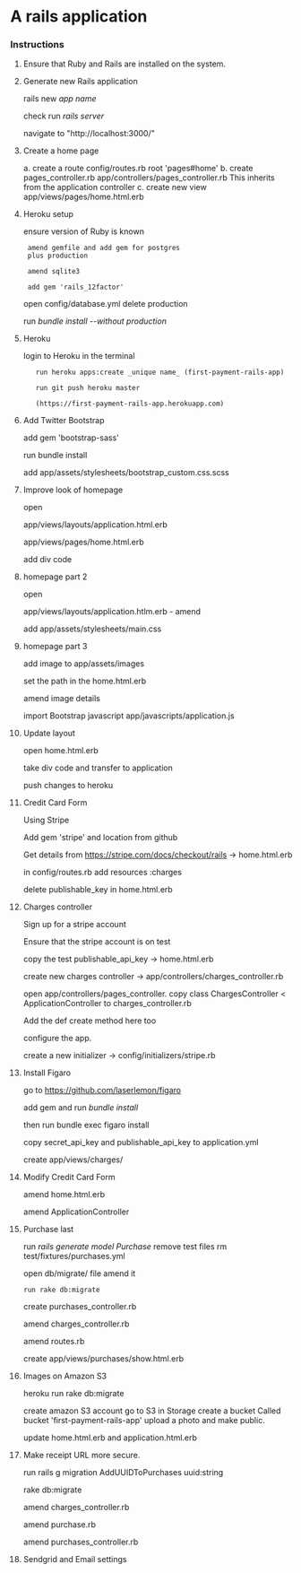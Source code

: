 # A rails application

### Instructions

  1. Ensure that Ruby and Rails are installed on the system.

  2. Generate new Rails application

      rails new _app name_

      check run _rails server_

      navigate to  "http://localhost:3000/"

  3. Create a home page

      a. create a route
        config/routes.rb
          root 'pages#home'
      b. create pages_controller.rb
          app/controllers/pages_controller.rb
            This inherits from the application controller
      c. create new view
          app/views/pages/home.html.erb

  4. Heroku setup

      ensure version of Ruby is known

          amend gemfile and add gem for postgres
          plus production

          amend sqlite3

          add gem 'rails_12factor'

      open config/database.yml
          delete production

      run _bundle install --without production_

  5. Heroku

        login to Heroku in the terminal

            run heroku apps:create _unique name_ (first-payment-rails-app)

            run git push heroku master

            (https://first-payment-rails-app.herokuapp.com)

  6. Add Twitter Bootstrap

        add gem 'bootstrap-sass'

        run bundle install

        add app/assets/stylesheets/bootstrap_custom.css.scss

  7. Improve look of homepage

        open

        app/views/layouts/application.html.erb

        app/views/pages/home.html.erb

        add div code

  8. homepage part 2

        open

        app/views/layouts/application.htlm.erb - amend

        add app/assets/stylesheets/main.css

  9. homepage part 3

        add image to app/assets/images

        set the path in the home.html.erb

        amend image details

        import Bootstrap javascript
        app/javascripts/application.js

  10. Update layout

        open home.html.erb

        take div code and transfer to application

        push changes to heroku

  11. Credit Card Form

        Using Stripe

        Add gem 'stripe' and location from github

        Get details from https://stripe.com/docs/checkout/rails -> home.html.erb

        in config/routes.rb add resources :charges

        delete publishable_key in home.html.erb

  12. Charges controller

        Sign up for a stripe account

        Ensure that the stripe account is on test

        copy the test publishable_api_key -> home.html.erb

        create new charges controller -> app/controllers/charges_controller.rb

        open app/controllers/pages_controller. copy class ChargesController < ApplicationController to charges_controller.rb

        Add the def create method here too

        configure the app.

        create a new initializer -> config/initializers/stripe.rb

  13. Install Figaro

        go to https://github.com/laserlemon/figaro

        add gem and run _bundle install_

        then run bundle exec figaro install

        copy secret_api_key and publishable_api_key to application.yml

        create app/views/charges/

  14. Modify Credit Card Form

        amend home.html.erb

        amend ApplicationController

  15. Purchase last

        run _rails generate model Purchase_
        remove test files
          rm test/fixtures/purchases.yml

        open db/migrate/ file
          amend it

          run rake db:migrate

        create purchases_controller.rb

        amend charges_controller.rb

        amend routes.rb

        create app/views/purchases/show.html.erb

  16. Images on Amazon S3

      heroku run rake db:migrate

      create amazon S3 account
        go to S3 in Storage
        create a bucket
        Called bucket 'first-payment-rails-app'
        upload a photo and make public.

      update home.html.erb and application.html.erb

  17. Make receipt URL more secure.

        run rails g migration AddUUIDToPurchases uuid:string

        rake db:migrate

        amend charges_controller.rb

        amend purchase.rb

        amend purchases_controller.rb

  18. Sendgrid and Email settings
        
